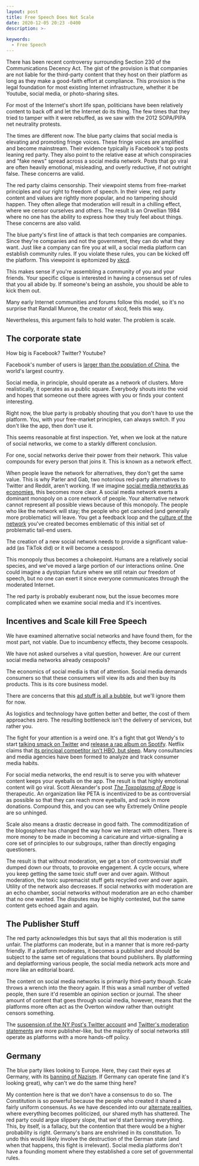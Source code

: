 ```yaml
---
layout: post
title: Free Speech Does Not Scale
date: 2020-12-05 20:23 -0400
description: >-
  
keywords:
  - Free Speech
---
```


There has been recent controversy surrounding Section 230 of the Communications Decency Act. The gist of the provision is that companies are not liable for the third-party content that they host on their platform as long as they make a good-faith effort at compliance. This provision is the legal foundation for most existing Internet infrastructure, whether it be Youtube, social media, or photo-sharing sites.

For most of the Internet's short life span, politicians have been relatively content to back off and let the Internet do its thing. The few times that they tried to tamper with it were rebuffed, as we saw with the 2012 SOPA/PIPA net neutrality protests. 

The times are different now. The blue party claims that social media is elevating and promoting fringe voices. These fringe voices are amplified and become mainstream. Their evidence typically is Facebook's top posts leaning red party. They also point to the relative ease at which conspiracies and "fake news" spread across a social media network. Posts that go viral are often heavily emotional, misleading, and overly reductive, if not outright false. These concerns are valid.

The red party claims censorship. Their viewpoint stems from free-market principles and our right to freedom of speech. In their view, red party content and values are rightly more popular, and no tampering should happen. They often allege that moderation will result in a chilling effect, where we censor ourselves and others. The result is an Orwellian 1984 where no one has the ability to express how they truly feel about things. These concerns are also valid.

The blue party's first line of attack is that tech companies are companies. Since they're companies and not the government, they can do what they want. Just like a company can fire you at will, a social media platform can establish community rules. If you violate these rules, you can be kicked off the platform. This viewpoint is epitomized by [xkcd](https://xkcd.com/1357/).

This makes sense if you're assembling a community of you and your friends. Your specific clique is interested in having a consensus set of rules that you all abide by. If someone's being an asshole, you should be able to kick them out.

Many early Internet communities and forums follow this model, so it's no surprise that Randall Munroe, the creator of xkcd, feels this way.

Nevertheless, this argument fails to hold water. The problem is scale.

## The corporate state

How big is Facebook? Twitter? Youtube?

Facebook's number of users is [larger than the population of China](https://www.weforum.org/agenda/2016/04/facebook-is-bigger-than-the-worlds-largest-country/), the world's largest country.

Social media, in principle, should operate as a network of clusters. More realistically, it operates as a public square. Everybody shouts into the void and hopes that someone out there agrees with you or finds your content interesting.

Right now, the blue party is probably shouting that you don't have to use the platform. You, with your free-market principles, can always switch. If you don't like the app, then don't use it.

This seems reasonable at first inspection. Yet, when we look at the nature of social networks, we come to a starkly different conclusion.

For one, social networks derive their power from their network. This value compounds for every person that joins it. This is known as a network effect.

When people leave the network for alternatives, they don't get the same value. This is why Parler and Gab, two notorious red-party alternatives to Twitter and Reddit, aren't working. If we imagine [social media networks as economies](https://www.youtube.com/watch?v=wTyg2E44pBA), this becomes more clear. A social media network exerts a dominant monopoly on a core network of people. Your alternative network cannot represent all possible views because of this monopoly. The people who like the network will stay; the people who get canceled (and generally more problematic) will leave. You get a feedback loop and the [culture of the network](https://firstround.com/review/80-of-Your-Culture-is-Your-Founder/) you've created becomes emblematic of this initial set of problematic tail-end users. 

The creation of a new social network needs to provide a significant value-add (as TikTok did) or it will become a cesspool.

This monopoly thus becomes a chokepoint. Humans are a relatively social species, and we've moved a large portion of our interactions online. One could imagine a dystopian future where we still retain our freedom of speech, but no one can exert it since everyone communicates through the moderated Internet.

The red party is probably exuberant now, but the issue becomes more complicated when we examine social media and it's incentives.

## Incentives and Scale kill Free Speech

We have examined alternative social networks and have found them, for the most part, not viable. Due to incumbency effects, they become cesspools.

We have not asked ourselves a vital question, however. Are our current social media networks already cesspools?

The economics of social media is that of attention. Social media demands consumers so that these consumers will view its ads and then buy its products. This is its core business model.

There are concerns that this [ad stuff is all a bubble](https://freakonomics.com/podcast/advertising-part-2/), but we'll ignore them for now.

As logistics and technology have gotten better and better, the cost of them approaches zero. The resulting bottleneck isn't the delivery of services, but rather you.

The fight for your attention is a weird one. It's a fight that got Wendy's to start [talking smack on Twitter](https://mashable.com/2017/11/25/best-wendys-tweets-twitter-2017/) and [release a rap album on Spotify](https://en.wikipedia.org/wiki/We_Beefin%3F). Netflix claims that [its principal competitor isn't HBO, but sleep](https://www.fastcompany.com/40491939/netflix-ceo-reed-hastings-sleep-is-our-competition). Many consultancies and media agencies have been formed to analyze and track consumer media habits.

For social media networks, the end result is to serve you with whatever content keeps your eyeballs on the app. The result is that highly emotional content will go viral. Scott Alexander's post [*The Toxoplasma of Rage*](https://slatestarcodex.com/2014/12/17/the-toxoplasma-of-rage/) is therapeutic. An organization like PETA is incentivized to be as controversial as possible so that they can reach more eyeballs, and rack in more donations. Compound this, and you can see why Extremely Online people are so unhinged.

Scale also means a drastic decrease in good faith. The commoditization of the blogosphere has changed the way how we interact with others. There is more money to be made in becoming a caricature and virtue-signaling a core set of principles to our subgroups, rather than directly engaging questioners.

The result is that without moderation, we get a ton of controversial stuff dumped down our throats, to provoke engagement. A cycle occurs, where you keep getting the same toxic stuff over and over again. Without moderation, the toxic supremacist stuff gets recycled over and over again. Utility of the network also decreases. If social networks with moderation are an echo chamber, social networks without moderation are an echo chamber that no one wanted. The disputes may be highly contested, but the same content gets echoed again and again. 

## The Publisher Stuff

The red party acknowledges this but says that all this moderation is still unfair. The platforms can moderate, but in a manner that is more red-party friendly. If a platform moderates, it becomes a publisher and should be subject to the same set of regulations that bound publishers. By platforming and deplatforming various people, the social media network acts more and more like an editorial board.

The content on social media networks is primarily third-party though. Scale throws a wrench into the theory again. If this was a small number of vetted people, then sure it'd resemble an opinion section or journal. The sheer amount of content that goes through social media, however, means that the platforms more often act as the Overton window rather than outright censors something.

The [suspension of the NY Post's Twitter account](https://www.wsj.com/articles/twitter-reinstates-new-york-post-account-11604096659) and [Twitter's moderation statements](https://mashable.com/article/twitter-this-claim-is-disputed-meme/) are more publisher-like, but the majority of social networks still operate as platforms with a more hands-off policy.

## Germany

The blue party likes looking to Europe. Here, they cast their eyes at Germany, with its [banning of Nazism](https://en.wikipedia.org/wiki/Strafgesetzbuch_section_86a). If Germany can operate fine (and it's looking great), why can't we do the same thing here?

My contention here is that we don't have a consensus to do so. The Constitution is so powerful because the people who created it shared a fairly uniform consensus. As we have descended into our [alternate realities](https://nymag.com/intelligencer/2020/09/how-fantasy-triumphed-over-reality-in-american-politics.html), where everything becomes politicized, our shared myth has shattered. The red party could argue slippery slope, that we'd start banning everything. This, by itself, is a fallacy, but the contention that there would be a higher probability is right. Germany's bans are enshrined in its constitution. To undo this would likely involve the destruction of the German state (and when that happens, this fight is irrelevant). Social media platforms don't have a founding moment where they established a core set of governmental rules. 

